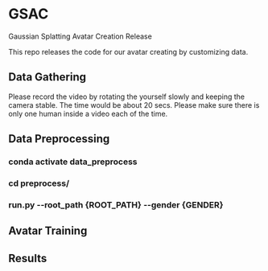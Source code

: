 # GSAC
Gaussian Splatting Avatar Creation Release 

This repo releases the code for our avatar creating by customizing data. 
## Data Gathering 
Please record the video by rotating the yourself slowly and keeping the camera stable. The time would be about 20 secs. Please make sure there is only one human inside a video each of the time.

## Data Preprocessing 
### conda activate data_preprocess
### cd preprocess/
### run.py --root_path {ROOT_PATH} --gender {GENDER}
## Avatar Training 

## Results
